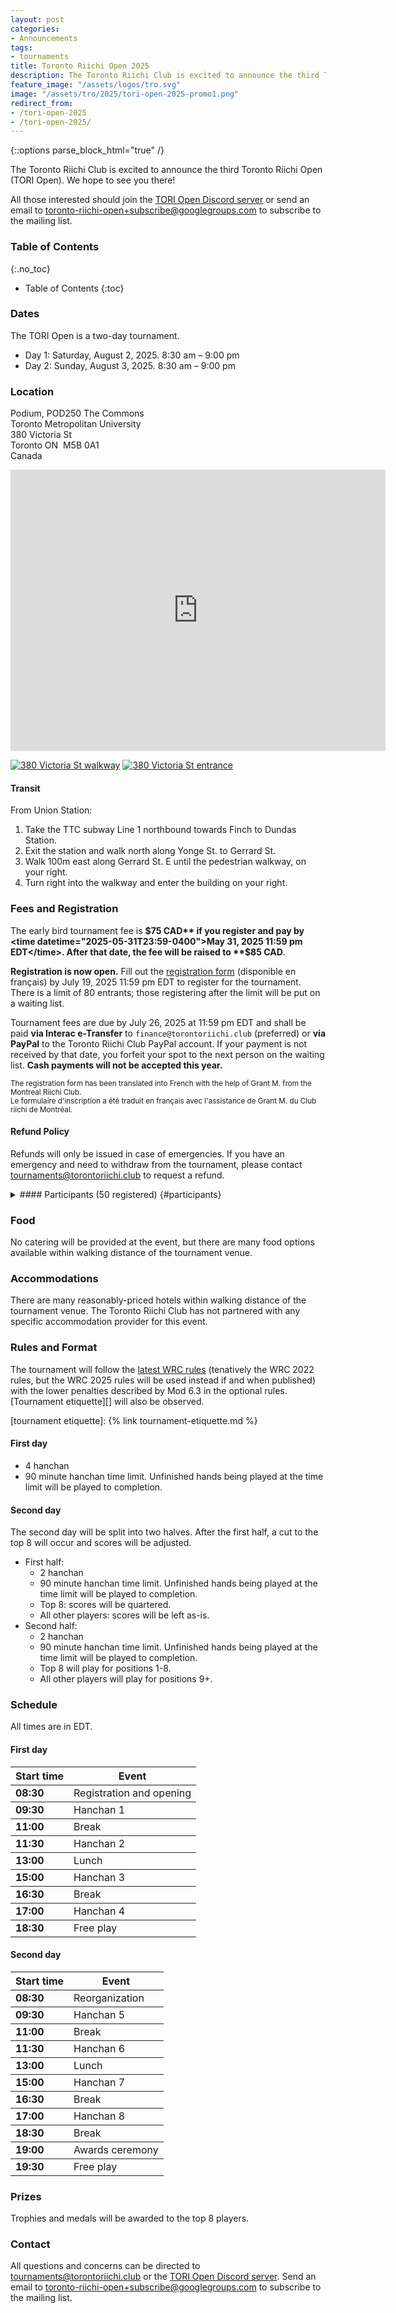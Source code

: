 ```yaml
---
layout: post
categories:
- Announcements
tags:
- tournaments
title: Toronto Riichi Open 2025
description: The Toronto Riichi Club is excited to announce the third Toronto Riichi Open (TORI Open). We hope to see you there!
feature_image: "/assets/logos/tro.svg"
image: "/assets/tro/2025/tori-open-2025-promo1.png"
redirect_from:
- /tori-open-2025
- /tori-open-2025/
---
```


{::options parse_block_html="true" /}

The Toronto Riichi Club is excited to announce the third Toronto Riichi Open (TORI Open). We hope to see you there!

All those interested should join the [TORI Open Discord server][] or send an email to [toronto-riichi-open+subscribe@googlegroups.com][] to subscribe to the mailing list.

[TORI Open Discord server]: https://discord.gg/XrhPZRwPMZ
[toronto-riichi-open+subscribe@googlegroups.com]: mailto:toronto-riichi-open@googlegroups.com

<!-- more -->

### Table of Contents
{:.no_toc}

* Table of Contents
{:toc}

### Dates

The TORI Open is a two-day tournament.

- Day 1: Saturday, August 2, 2025. 8:30 am – 9:00 pm
- Day 2: Sunday, August 3, 2025. 8:30 am – 9:00 pm

### Location

Podium, POD250 The Commons  
Toronto Metropolitan University  
380 Victoria St  
Toronto&nbsp;ON&nbsp;&nbsp;M5B&nbsp;0A1  
Canada

<div class="map"><iframe src="https://www.google.com/maps/embed?pb=!1m18!1m12!1m3!1d721.6204639204612!2d-79.38223997741962!3d43.658947498583004!2m3!1f0!2f0!3f0!3m2!1i1024!2i768!4f13.1!3m3!1m2!1s0x882b34b5519b1837%3A0x279e55d0d35a2c98!2s380%20Victoria%20St%2C%20Toronto%2C%20ON%20M5B%201W7!5e0!3m2!1sen!2sca!4v1712882596039!5m2!1sen!2sca" width="600" height="450" style="border:0;" allowfullscreen="" loading="lazy" referrerpolicy="no-referrer-when-downgrade"></iframe></div>

[![380 Victoria St walkway](/assets/tro/2024/380-victoria-walkway.720.jpg)](/assets/tro/2024/380-victoria-walkway.jpg)
[![380 Victoria St entrance](/assets/tro/2024/380-victoria-entrance.720.jpg)](/assets/tro/2024/380-victoria-entrance.jpg)

#### Transit

From Union Station:

1. Take the TTC subway Line 1 northbound towards Finch to Dundas Station.
2. Exit the station and walk north along Yonge St. to Gerrard St.
3. Walk 100m east along Gerrard St. E until the pedestrian walkway, on your right.
4. Turn right into the walkway and enter the building on your right.

### Fees and Registration

The early bird tournament fee is **$75 CAD** if you register and pay by <time datetime="2025-05-31T23:59-0400">May 31, 2025 11:59 pm EDT</time>. After that date, the fee will be raised to **$85 CAD**.

**Registration is now open.** Fill out the [registration form][] (disponible en français) by <time datetime="2025-07-19T23:59-0400">July 19, 2025 11:59 pm EDT</time> to register for the tournament. There is a limit of 80 entrants; those registering after the limit will be put on a waiting list.

[registration form]: https://forms.gle/VNUWeQ9LZuD2Bkdz5

Tournament fees are due by <time datetime="2025-07-26T23:59-0400">July 26, 2025 at 11:59 pm EDT</time> and shall be paid **via Interac e-Transfer** to `finance@torontoriichi.club` (preferred) or **via PayPal** to the Toronto Riichi Club PayPal account. If your payment is not received by that date, you forfeit your spot to the next person on the waiting list. **Cash payments will not be accepted this year.**

[tournaments@torontoriichi.club]: mailto:tournaments@torontoriichi.club

<small>The registration form has been translated into French with the help of Grant M. from the Montreal Riichi Club.  
Le formulaire d'inscription a été traduit en français avec l'assistance de Grant M. du Club riichi de Montréal.</small>

#### Refund Policy

Refunds will only be issued in case of emergencies. If you have an emergency and need to withdraw from the tournament, please contact [tournaments@torontoriichi.club][] to request a refund.

<details id="participants-details" style="margin-top: 1em;">

<summary>
#### Participants (50 registered) {#participants}
</summary>

<div class="table-container">


| Name | Club/Region |
|-|-|
| Alyssa T. | Toronto Riichi Club (TORI) |
| Amy S. | Capital Riichi Club (CRIC) |
| *Anson W.* | *HKMA* |
| Andrea A. | Toronto Riichi Club (TORI) |
| Calvin C. | Riichi Nomi NYC |
| Carl B. | Québec, Canada |
| Catherine T. | Toronto Riichi Club (TORI) |
| Chris | Montreal Riichi Club |
| *Cody L.* | *Riichi Nomi NYC* |
| *David G.* | *Chicago Area Mahjong* |
| David TG | Montreal Riichi Club |
| Dennis K. | Toronto Riichi Club (TORI) |
| Ding | Riichi Mahjong UW (RMUW) |
| Grant M. | Club riichi de Montreal |
| Harry H. | Toronto Riichi Club (TORI) |
| *Henry V.* | *Toronto Riichi Club (TORI)* |
| Hilda Z. | Riichi Mahjong UW (RMUW) |
| Irene T. | Toronto Riichi Club (TORI) |
| *JET* | *Ontario, Canada* |
| Jim Y. | Toronto Riichi Club (TORI) |
| Jon Jon | Toronto Riichi Club (TORI) |
| Junyi L. | Saskatchewan, Canada |
| Justin K. | UBC Mahjong Club |
| *K.* | *New Jongy Bois* |
| Kevin N. | Riichi Nomi NYC |
| *Kevin X.* | *Riichi Nomi NYC* |
| Leo Z. | Toronto Riichi Club (TORI) |
| Loïc R. | Club riichi de Montreal |
| Melissa F. | Riichi Nomi NYC |
| *Michael M.* | *Toronto Riichi Club (TORI)* |
| Miguel C. | Toronto Riichi Club (TORI) |
| Michiko K. | Ottawa, Canada |
| P. C.-R. | Capital Riichi Club (CRIC) |
| Philippe O. | Club riichi de Montreal |
| Pokey | Toronto Riichi Club (TORI) |
| Ray C. | Toronto Riichi Club (TORI) |
| Ritwika B. | Toronto Riichi Club (TORI) |
| Rob C | Toronto Riichi Club (TORI) |
| *Rohit T.* | *Riichi Mahjong UW (RMUW)* |
| *Ryan N.* | *Riichi Mahjong UW (RMUW)* |
| *Sébastien B.* | *Club riichi de Montreal* |
| Stéphanie C. | Club riichi de Montreal |
| Toshihiro S. | Capital Riichi Club (CRIC) |
| *Umar A.* | *Ontario, Canada* |
| Victor S.-A. | Club riichi de Montreal |
| Vincent | Toronto Riichi Club (TORI) |
| Vincent Shao | Toronto Riichi Club (TORI) |
| Wrath | Toronto Riichi Club (TORI) |
| *Zach W.* | *Southeast Michigan Mahjong* |
| *yxzd03* | *Toronto Riichi Club (TORI)* |

</div>

</details>

<script>
{

function openParticipantsWhenLinked(url) {
if (new URL(url).hash === '#participants') {
document.getElementById('participants-details').open = true;
}
}

window.addEventListener('hashchange', (event) => {
openParticipantsWhenLinked(event.newURL);
});

openParticipantsWhenLinked(window.location.href);

}
</script>

### Food

No catering will be provided at the event, but there are many food options available within walking distance of the tournament venue.

### Accommodations

There are many reasonably-priced hotels within walking distance of the tournament venue. The Toronto Riichi Club has not partnered with any specific accommodation provider for this event.

### Rules and Format

The tournament will follow the [latest WRC rules][WRC rules] (tenatively the WRC 2022 rules, but the WRC 2025 rules will be used instead if and when published) with the lower penalties described by Mod 6.3 in the optional rules.
[Tournament etiquette][] will also be observed.

[WRC rules]: https://www.worldriichi.org/wrc-rules
[tournament etiquette]: {% link tournament-etiquette.md %}

#### First day

- 4 hanchan
- 90 minute hanchan time limit. Unfinished hands being played at the time limit will be played to completion.

#### Second day

The second day will be split into two halves. After the first half, a cut to the top 8 will occur and scores will be adjusted.

- First half:
  - 2 hanchan
  - 90 minute hanchan time limit. Unfinished hands being played at the time limit will be played to completion.
  - Top 8: scores will be quartered.
  - All other players: scores will be left as-is.
- Second half:
  - 2 hanchan
  - 90 minute hanchan time limit. Unfinished hands being played at the time limit will be played to completion.
  - Top 8 will play for positions 1-8.
  - All other players will play for positions 9+.

### Schedule

All times are in EDT.

#### First day

<div class="table-container">

| Start time | Event
|------------|--------------------------
| **08:30**  | Registration and opening
| **09:30**  | Hanchan 1
| **11:00**  | Break
| **11:30**  | Hanchan 2
| **13:00**  | Lunch
| **15:00**  | Hanchan 3
| **16:30**  | Break
| **17:00**  | Hanchan 4
| **18:30**  | Free play

</div>

#### Second day

<div class="table-container">

| Start time | Event
|------------|--------------------------
| **08:30**  | Reorganization
| **09:30**  | Hanchan 5
| **11:00**  | Break
| **11:30**  | Hanchan 6
| **13:00**  | Lunch
| **15:00**  | Hanchan 7
| **16:30**  | Break
| **17:00**  | Hanchan 8
| **18:30**  | Break
| **19:00**  | Awards ceremony
| **19:30**  | Free play

</div>

### Prizes

Trophies and medals will be awarded to the top 8 players.

### Contact

All questions and concerns can be directed to [tournaments@torontoriichi.club][] or the [TORI Open Discord server][].
Send an email to [toronto-riichi-open+subscribe@googlegroups.com][] to subscribe to the mailing list.

<style>
  #markdown-toc ul {
    padding-top: 0;
    margin-bottom: 0;
  }

  .table-container {
    margin-bottom: 1em;
  }

  .table-container table {
    table-layout: fixed;
  }

  .table-container tr + tr {
    border-top: 1px solid #242424;
  }

  summary {
    display: list-item;
  }

  summary h4 {
    display: inline-block;
  }
</style>
